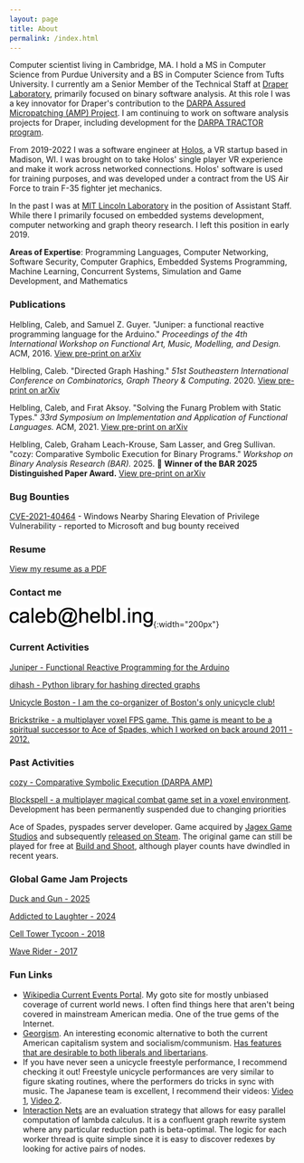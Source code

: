 ```yaml
---
layout: page
title: About
permalink: /index.html
---
```


Computer scientist living in Cambridge, MA. I hold a MS in Computer Science from Purdue University and a BS in Computer Science from Tufts University. I currently am a Senior Member of the Technical Staff at [Draper Laboratory](https://www.draper.com/), primarily focused on binary software analysis. At this role I was a key innovator for Draper's contribution to the [DARPA Assured Micropatching (AMP) Project](https://www.darpa.mil/program/assured-micropatching). I am continuing to work on software analysis projects for Draper, including development for the [DARPA TRACTOR program](https://www.darpa.mil/research/programs/translating-all-c-to-rust).

From 2019-2022 I was a software engineer at [Holos](https://holos.io/), a VR startup based in Madison, WI. I was brought on to take Holos' single player VR experience and make it work across networked connections. Holos' software is used for training purposes, and was developed under a contract from the US Air Force to train F-35 fighter jet mechanics.

In the past I was at [MIT Lincoln Laboratory](https://www.ll.mit.edu/) in the position of Assistant Staff. While there I primarily focused on embedded systems development, computer networking and graph theory research. I left this position in early 2019.

**Areas of Expertise**: Programming Languages, Computer Networking, Software Security, Computer Graphics, Embedded Systems Programming, Machine Learning, Concurrent Systems, Simulation and Game Development, and Mathematics

### Publications

Helbling, Caleb, and Samuel Z. Guyer. "Juniper: a functional reactive programming language for the Arduino." *Proceedings of the 4th International Workshop on Functional Art, Music, Modelling, and Design.* ACM, 2016. [View pre-print on arXiv](https://arxiv.org/abs/1911.12932)

Helbling, Caleb. "Directed Graph Hashing." *51st Southeastern International Conference on Combinatorics, Graph Theory & Computing.* 2020. [View pre-print on arXiv](https://arxiv.org/abs/2002.06653)

Helbling, Caleb, and Fırat Aksoy. "Solving the Funarg Problem with Static Types." *33rd Symposium on Implementation and Application of Functional Languages.* ACM, 2021. [View pre-print on arXiv](https://arxiv.org/abs/2108.07389)

Helbling, Caleb, Graham Leach-Krouse, Sam Lasser, and Greg Sullivan. "cozy: Comparative Symbolic Execution for Binary Programs." *Workshop on Binary Analysis Research (BAR).* 2025. 🔴 **Winner of the BAR 2025 Distinguished Paper Award.** [View pre-print on arXiv](https://arxiv.org/abs/2504.00151)


### Bug Bounties

[CVE-2021-40464](https://msrc.microsoft.com/update-guide/vulnerability/CVE-2021-40464) - Windows Nearby Sharing Elevation of Privilege Vulnerability - reported to Microsoft and bug bounty received

### Resume

[View my resume as a PDF](resume.pdf)

### Contact me

![My Image](/images/e.png){:width="200px"}

### Current Activities

[Juniper - Functional Reactive Programming for the Arduino](http://www.juniper-lang.org/)

[dihash - Python library for hashing directed graphs](https://pypi.org/project/dihash/)

[Unicycle Boston - I am the co-organizer of Boston's only unicycle club!](https://unicycle.boston/)

[Brickstrike - a multiplayer voxel FPS game. This game is meant to be a spiritual successor to Ace of Spades, which I worked on back around 2011 - 2012.](https://www.brickstrike.com/)

### Past Activities

[cozy - Comparative Symbolic Execution (DARPA AMP)](https://github.com/draperlaboratory/cozy)

[Blockspell - a multiplayer magical combat game set in a voxel environment](http://www.blockspell.com/). Development has been permanently suspended due to changing priorities

Ace of Spades, pyspades server developer. Game acquired by [Jagex Game Studios](https://www.jagex.com/) and subsequently [released on Steam](https://store.steampowered.com/app/224540/Ace_of_Spades_Battle_Builder/). The original game can still be played for free at [Build and Shoot](https://www.buildandshoot.com/), although player counts have dwindled in recent years.

### Global Game Jam Projects

[Duck and Gun - 2025](https://globalgamejam.org/games/2025/duck-and-run-8)

[Addicted to Laughter - 2024](https://globalgamejam.org/games/2024/addicted-laughter-1)

[Cell Tower Tycoon - 2018](https://globalgamejam.org/2018/games/cell-tower-tycoon)

[Wave Rider - 2017](https://globalgamejam.org/2017/games/wave-rider-3)

### Fun Links

- [Wikipedia Current Events Portal](https://en.wikipedia.org/wiki/Portal:Current_events). My goto site for mostly unbiased coverage of current world news. I often find things here that aren't being covered in mainstream American media. One of the true gems of the Internet.
- [Georgism](https://en.wikipedia.org/wiki/Georgism). An interesting economic alternative to both the current American capitalism system and socialism/communism. [Has features that are desirable to both liberals and libertarians](https://www.youtube.com/watch?v=smi_iIoKybg).
- If you have never seen a unicycle freestyle performance, I recommend checking it out! Freestyle unicycle performances are very similar to figure skating routines, where the performers do tricks in sync with music. The Japanese team is excellent, I recommend their videos: [Video 1](https://www.youtube.com/watch?v=j0KwEtKaRP8), [Video 2](https://www.youtube.com/watch?v=xp5mDJMxLMQ).
- [Interaction Nets](https://en.wikipedia.org/wiki/Interaction_nets) are an evaluation strategy that allows for easy parallel computation of lambda calculus. It is a confluent graph rewrite system where any particular reduction path is beta-optimal. The logic for each worker thread is quite simple since it is easy to discover redexes by looking for active pairs of nodes.
